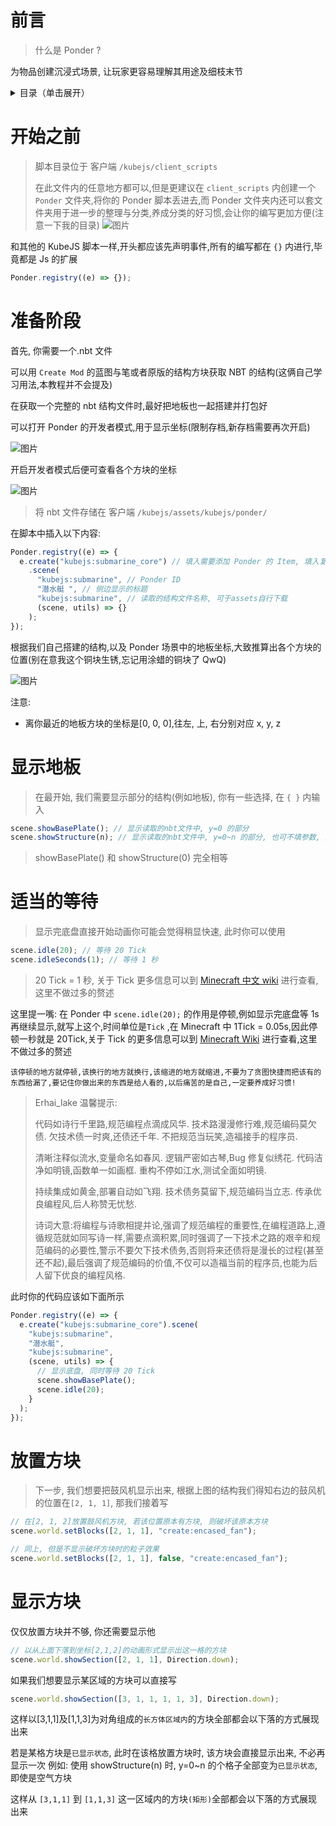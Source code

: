 # 前言

> 什么是 Ponder ?

为物品创建沉浸式场景, 让玩家更容易理解其用途及细枝末节

<details>
  <summary>目录（单击展开）</summary>
  <ol>
    <li><a href="#前言">前言</a> </li>
    <li><a href="#开始之前">开始之前</a></li>
    <li><a href="#准备阶段">准备阶段</a></li>
    <li><a href="#显示地板">显示地板</a></li>
    <li><a href="#适当的等待">适当的等待</a></li>
    <li><a href="#放置方块">放置方块</a></li>
    <li><a href="#显示方块">显示方块</a></li>
  </ol>
</details>

# 开始之前

> 脚本目录位于 客户端 `/kubejs/client_scripts`
>
> 在此文件内的任意地方都可以,但是更建议在 `client_scripts` 内创建一个 `Ponder` 文件夹,将你的 Ponder 脚本丢进去,而 Ponder 文件夹内还可以套文件夹用于进一步的整理与分类,养成分类的好习惯,会让你的编写更加方便(注意一下我的目录)
> ![图片](kubejs/assets/images/文件夹.png)

和其他的 KubeJS 脚本一样,开头都应该先声明事件,所有的编写都在 `{}` 内进行,毕竟都是 Js 的扩展

```js
Ponder.registry((e) => {});
```

# 准备阶段

首先, 你需要一个.nbt 文件

可以用 `Create Mod` 的蓝图与笔或者原版的结构方块获取 NBT 的结构(这俩自己学习用法,本教程并不会提及)

在获取一个完整的 nbt 结构文件时,最好把地板也一起搭建并打包好

可以打开 Ponder 的开发者模式,用于显示坐标(限制存档,新存档需要再次开启)

![图片](kubejs/assets/images/config.gif)

开启开发者模式后便可查看各个方块的坐标

![图片](kubejs/assets/images/坐标.gif)

> 将 nbt 文件存储在 客户端 `/kubejs/assets/kubejs/ponder/`

在脚本中插入以下内容:

```js
Ponder.registry((e) => {
  e.create("kubejs:submarine_core") // 填入需要添加 Ponder 的 Item, 填入复数 Item 时用 [ ] 包裹
    .scene(
      "kubejs:submarine", // Ponder ID
      "潜水艇 ", // 侧边显示的标题
      "kubejs:submarine", // 读取的结构文件名称, 可于assets自行下载
      (scene, utils) => {}
    );
});
```

根据我们自己搭建的结构,以及 Ponder 场景中的地板坐标,大致推算出各个方块的位置(别在意我这个铜块生锈,忘记用涂蜡的铜块了 QwQ)

![图片](kubejs/assets/images/结构展示.png)

注意:

- 离你最近的地板方块的坐标是[0, 0, 0],往左, 上, 右分别对应 x, y, z

# 显示地板

> 在最开始, 我们需要显示部分的结构(例如地板), 你有一些选择, 在 `{ }` 内输入

```js
scene.showBasePlate(); // 显示读取的nbt文件中, y=0 的部分
scene.showStructure(n); // 显示读取的nbt文件中, y=0~n 的部分, 也可不填参数, 那个场合将整个nbt文件的结构显示
```

> showBasePlate() 和 showStructure(0) 完全相等

# 适当的等待

> 显示完底盘直接开始动画你可能会觉得稍显快速, 此时你可以使用

```js
scene.idle(20); // 等待 20 Tick
scene.idleSeconds(1); // 等待 1 秒
```

> 20 Tick = 1 秒, 关于 Tick 更多信息可以到 [Minecraft 中文 wiki](https://zh.minecraft.wiki) 进行查看,这里不做过多的赘述

这里提一嘴: 在 Ponder 中 `scene.idle(20);` 的作用是停顿,例如显示完底盘等 1s 再继续显示,就写上这个,时间单位是`Tick` ,在 Minecraft 中 1Tick = 0.05s,因此停顿一秒就是 20Tick,关于 Tick 的更多信息可以到 [Minecraft Wiki](https://zh.minecraft.wiki/w/%E5%88%BB) 进行查看,这里不做过多的赘述

`该停顿的地方就停顿,该换行的地方就换行,该缩进的地方就缩进,不要为了贪图快捷而把该有的东西给漏了,要记住你做出来的东西是给人看的,以后痛苦的是自己,一定要养成好习惯!`

> Erhai_lake 温馨提示:
>
> 代码如诗行千里路,规范编程点滴成风华.
> 技术路漫漫修行难,规范编码莫欠债.
> 欠技术债一时爽,还债还千年.
> 不把规范当玩笑,造福接手的程序员.
>
> 清晰注释似流水,变量命名如春风.
> 逻辑严密如古琴,Bug 修复似绣花.
> 代码洁净如明镜,函数单一如画框.
> 重构不停如江水,测试全面如明镜.
>
> 持续集成如黄金,部署自动如飞翔.
> 技术债务莫留下,规范编码当立志.
> 传承优良编程风,后人称赞无忧愁.
>
> 诗词大意:将编程与诗歌相提并论,强调了规范编程的重要性,在编程道路上,遵循规范就如同写诗一样,需要点滴积累,同时强调了一下技术之路的艰辛和规范编码的必要性,警示不要欠下技术债务,否则将来还债将是漫长的过程(甚至还不起),最后强调了规范编码的价值,不仅可以造福当前的程序员,也能为后人留下优良的编程风格.

此时你的代码应该如下面所示

```js
Ponder.registry((e) => {
  e.create("kubejs:submarine_core").scene(
    "kubejs:submarine",
    "潜水艇",
    "kubejs:submarine",
    (scene, utils) => {
      // 显示底盘, 同时等待 20 Tick
      scene.showBasePlate();
      scene.idle(20);
    }
  );
});
```

# 放置方块

> 下一步, 我们想要把鼓风机显示出来, 根据上图的结构我们得知右边的鼓风机的位置在`[2, 1, 1]`, 那我们接着写

```js
// 在[2, 1, 2]放置鼓风机方块, 若该位置原本有方块, 则破坏该原本方块
scene.world.setBlocks([2, 1, 1], "create:encased_fan");

// 同上, 但是不显示破坏方块时的粒子效果
scene.world.setBlocks([2, 1, 1], false, "create:encased_fan");
```

# 显示方块

仅仅放置方块并不够, 你还需要显示他

```js
// 以从上面下落到坐标[2,1,2]的动画形式显示出这一格的方块
scene.world.showSection([2, 1, 1], Direction.down);
```

如果我们想要显示某区域的方块可以直接写

```js
scene.world.showSection([3, 1, 1, 1, 1, 3], Direction.down);
```

这样以[3,1,1]及[1,1,3]为对角组成的`长方体区域内`的方块全部都会以下落的方式展现出来

若是某格方块是`已显示状态`, 此时在该格放置方块时, 该方块会直接显示出来, 不必再显示一次
例如: 使用 showStructure(n) 时, y=0~n 的个格子全部变为`已显示状态`, 即使是空气方块

这样从 `[3,1,1]` 到 `[1,1,3]` 这一区域内的方块`(矩形)`全部都会以下落的方式展现出来
